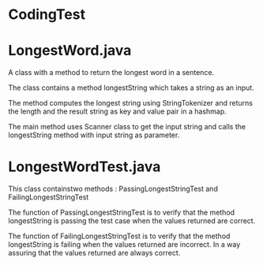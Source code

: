 # CodingTest

<h1> LongestWord.java </h1>
A class with a method to return the longest word in a sentence.

The class contains a method longestString which takes a string as an input.

The method computes the longest string using StringTokenizer and returns the length and the result string as key and value pair in a hashmap.

The main method uses Scanner class to get the input string and calls the longestString method with input string as parameter.


<h1>LongestWordTest.java</h1>

This class containstwo methods : PassingLongestStringTest and FailingLongestStringTest

The function of PassingLongestStringTest is to verify that the method longestString is passing the test case when the values 
returned are correct.

The function of FailingLongestStringTest is to verify that the method longestString is failing 
when the values returned are incorrect. In a way assuring that the values returned are always correct.

